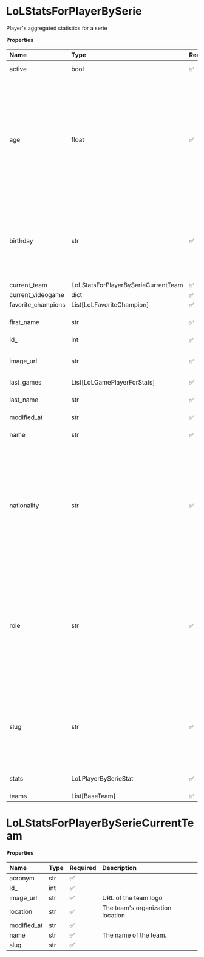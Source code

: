 # LoLStatsForPlayerBySerie

Player's aggregated statistics for a serie

**Properties**

| Name               | Type                                | Required | Description                                                                                                                                                                                                                                    |
| :----------------- | :---------------------------------- | :------- | :--------------------------------------------------------------------------------------------------------------------------------------------------------------------------------------------------------------------------------------------- |
| active             | bool                                | ✅       | Whether player is active                                                                                                                                                                                                                       |
| age                | float                               | ✅       | Age of the player, `null` if unknown. When `birthday` is `null`, `age` is an approxiamation. Read more about [players' age](/docs/about-players-age) <br/>**Note**: This field is only present for users running the Historical plan or above. |
| birthday           | str                                 | ✅       | Birth day of the player, `YYYY-MM-DD` format. `null` if unknown. <br/>**Note**: This field is only present for users running the Historical plan or above.                                                                                     |
| current_team       | LoLStatsForPlayerBySerieCurrentTeam | ✅       |                                                                                                                                                                                                                                                |
| current_videogame  | dict                                | ✅       |                                                                                                                                                                                                                                                |
| favorite_champions | List[LoLFavoriteChampion]           | ✅       |                                                                                                                                                                                                                                                |
| first_name         | str                                 | ✅       | First name of the player. `null` if unknown                                                                                                                                                                                                    |
| id\_               | int                                 | ✅       | ID of the player                                                                                                                                                                                                                               |
| image_url          | str                                 | ✅       | URL to the photo of the player. `null` if not available.                                                                                                                                                                                       |
| last_games         | List[LoLGamePlayerForStats]         | ✅       |                                                                                                                                                                                                                                                |
| last_name          | str                                 | ✅       | Last name of the player. `null` if unknown                                                                                                                                                                                                     |
| modified_at        | str                                 | ✅       |                                                                                                                                                                                                                                                |
| name               | str                                 | ✅       | Professional name of the player                                                                                                                                                                                                                |
| nationality        | str                                 | ✅       | Country code matching the nationality of the player according to the ISO 3166-1 standard (Alpha-2 code). <br/>In addition to the standard, the `XK` code is used for Kosovo. <br/>`null` if unknown                                            |
| role               | str                                 | ✅       | Role/position of the player. Field value varies depending on the video game.`null` if unknown. <br/>**Note**: role is only available for DotA 2, League of Legends, and Overwatch players. <br/>`null` for other video games.                  |
| slug               | str                                 | ✅       | Unique, human-readable identifier for the player. <br/>`id` and `slug` can be used interchangeably throughout the API.                                                                                                                         |
| stats              | LoLPlayerBySerieStat                | ✅       | Player's statistics for a serie                                                                                                                                                                                                                |
| teams              | List[BaseTeam]                      | ✅       |                                                                                                                                                                                                                                                |

# LoLStatsForPlayerBySerieCurrentTeam

**Properties**

| Name        | Type | Required | Description                      |
| :---------- | :--- | :------- | :------------------------------- |
| acronym     | str  | ✅       |                                  |
| id\_        | int  | ✅       |                                  |
| image_url   | str  | ✅       | URL of the team logo             |
| location    | str  | ✅       | The team's organization location |
| modified_at | str  | ✅       |                                  |
| name        | str  | ✅       | The name of the team.            |
| slug        | str  | ✅       |                                  |

<!-- This file was generated by liblab | https://liblab.com/ -->
